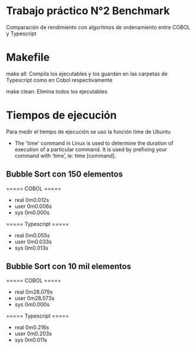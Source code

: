 # Trabajo práctico N°2 Benchmark
Comparación de rendimiento con algoritmos de ordenamiento entre COBOL y Typescript

# Makefile
make all: Compila los ejecutables y los guardan en las carpetas de Typescript como en Cobol respectivamente

make clean: Elimina todos los ejecutables

# Tiempos de ejecución
Para medir el tiempo de ejecución se uso la función time de Ubuntu

* The 'time' command in Linux is used to determine the duration of execution of a particular command. It is used by prefixing your command with ‘time’, ie: time [command].

## Bubble Sort con 150 elementos

===== COBOL =====

- real    0m0.012s
- user    0m0.006s
- sys     0m0.000s

===== Typescript =====

- real    0m0.055s
- user    0m0.033s
- sys     0m0.013s


## Bubble Sort con 10 mil elementos

===== COBOL =====

- real    0m28.079s
- user    0m28.073s
- sys     0m0.000s

===== Typescript =====

- real    0m0.216s
- user    0m0.203s
- sys     0m0.011s
